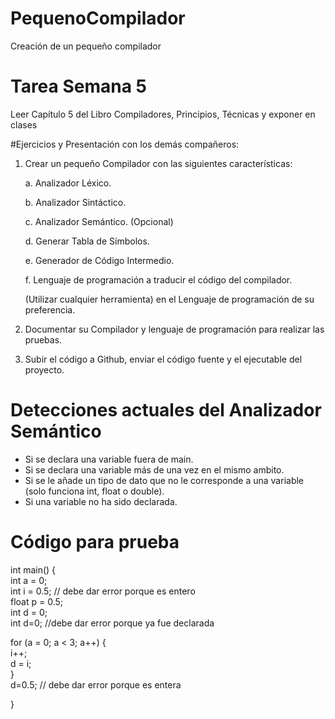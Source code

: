 # PequenoCompilador
Creación de un pequeño compilador


# Tarea Semana 5

Leer Capítulo 5 del Libro Compiladores, Principios, Técnicas y exponer en clases

#Ejercicios y Presentación con los demás compañeros:

1)    Crear un pequeño Compilador con las siguientes características:

      a.    Analizador Léxico.

      b.    Analizador Sintáctico.

      c.    Analizador Semántico. (Opcional)

      d.    Generar Tabla de Símbolos.

      e.    Generador de Código Intermedio.

      f.     Lenguaje de programación a traducir el código del compilador.

      (Utilizar cualquier herramienta) en el Lenguaje de programación de su preferencia.

2)    Documentar su Compilador y lenguaje de programación para realizar las pruebas.

3)    Subir el código a Github, enviar el código fuente y el ejecutable del proyecto.


# Detecciones actuales del Analizador Semántico
- Si se declara una variable fuera de main.
- Si se declara una variable más de una vez en el mismo ambito.
- Si se le añade un tipo de dato que no le corresponde a una variable (solo funciona int, float o double).
- Si una variable no ha sido declarada.



# Código para prueba
int main() {  
  int a = 0;  
  int i = 0.5; // debe dar error porque es entero  
  float p = 0.5;  
  int d = 0;  
  int d=0; //debe dar error porque ya fue declarada  
  
  for (a = 0; a < 3; a++) {  
    i++;  
    d = i;  
  }  
  d=0.5; // debe dar error porque es entera  
  
}  
